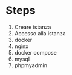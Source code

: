 # Steps

1) Creare istanza
1) Accesso alla istanza
1) docker
1) nginx
1) docker compose
1) mysql
1) phpmyadmin
